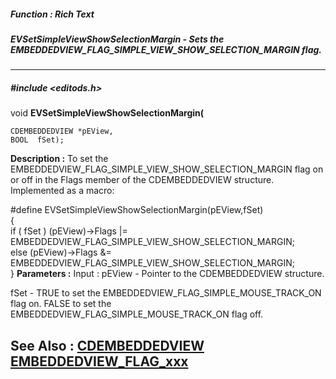 ##### Function : Rich Text
##### EVSetSimpleViewShowSelectionMargin - Sets the EMBEDDEDVIEW_FLAG_SIMPLE_VIEW_SHOW_SELECTION_MARGIN flag.
---
##### #include <editods.h>
void **EVSetSimpleViewShowSelectionMargin(**

	CDEMBEDDEDVIEW *pEView,
	BOOL  fSet);
**Description :**
To set the EMBEDDEDVIEW_FLAG_SIMPLE_VIEW_SHOW_SELECTION_MARGIN flag on or off 
in the Flags member of the CDEMBEDDEDVIEW structure.  Implemented as a macro:

#define EVSetSimpleViewShowSelectionMargin(pEView,fSet) \
{\
 if ( fSet ) (pEView)->Flags |= 
EMBEDDEDVIEW_FLAG_SIMPLE_VIEW_SHOW_SELECTION_MARGIN;\
 else  (pEView)->Flags &= EMBEDDEDVIEW_FLAG_SIMPLE_VIEW_SHOW_SELECTION_MARGIN;\
}
**Parameters :**
Input :
pEView  -  Pointer to the CDEMBEDDEDVIEW structure.

fSet  -  TRUE to set the EMBEDDEDVIEW_FLAG_SIMPLE_MOUSE_TRACK_ON flag on.  FALSE  to set the EMBEDDEDVIEW_FLAG_SIMPLE_MOUSE_TRACK_ON flag off.


**See Also :**
[CDEMBEDDEDVIEW](D:/md_files/CDEMBEDDEDVIEW.md)
[EMBEDDEDVIEW_FLAG_xxx](D:/md_files/EMBEDDEDVIEW_FLAG_xxx.md)
---
